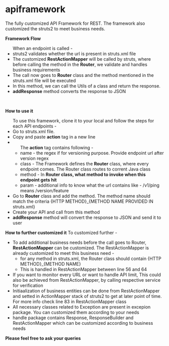 # apiframework
<p>The fully customized API Framework for REST. The framework also customized the struts2 to meet business needs. <br/></p>

<p>
<b>Framework Flow</b>
<ul>When an endpoint is called - 
<li>struts2 validates whether the url is present in struts.xml file</li>
<li>The customized <b>RestActionMapper</b> will be called by struts, where before calling the method in the <b>Router</b>, we validate and handles business requirements </li>
<li>The call now goes to <b>Router</b> class and the method mentioned in the struts.xml file will be executed </li>
<li>In this method, we can call the Utils of a class and return the response. </li>
<li><b>addResponse</b> method converts the response to JSON</li>
</ul>
</p>
<br/>
<p>
<b>How to use it</b>
<ul>To use this framework, clone it to your local and follow the steps for each API endpoints - 
<li> Go to struts.xml file. </li>
<li> Copy and paste <b>action</b> tag in a new line </li>
<li><ul>The <b>action</b> tag contains following - 
  <li> name - the regex if for versioning purpose. Provide endpoint url after version regex</li>
    <li> class - The Framework defines the <b>Router</b> class, where every endpoint comes. The Router class routes to corrent Java class </li>
     <li> method - In <b>Router class, what method to invoke when this endpoint gets hit</b> </li>
    <li> param - additional info to know what the url contains like - /v1/ping means /version/feature  </li>
</ul></li>
<li> Go to <b>Router</b> class and add the method. The method name should match the criteria {HTTP METHOD}_{METHOD NAME PROVIDED IN struts.xml} </li>
<li> Create your API and call from this method</li>
<li> <b>addResponse</b> method will convert the response to JSON and send it to user</li>
</ul>
</p>



<p>
<b>How to further customized it</b>
To customized further - 
<ul>
  <li>To add additional business needs before the call goes to Router, <b>RestActionMapper</b> can be customized. The RestActionMapper is already customized to meet this business need - 
    <ul>
      <li>for any method in struts.xml, the Router class should contain {HTTP METHOD}_{METHOD NAME}</li>
      <li>This is handled in RestActionMapper between line 56 and 64</li>
    </ul>
  </li>
<li>If you want to monitor every URL or want to handle API limit, This could also be achieved from RestActionMapper, by calling respective service for verification </li> 
<li>Initiaalization of business entities can be done from RestActionMapper and setted in ActionMapper stack of struts2 to get at later point of time. For more info check line 83 in RestActionMapper class </li>   
<li>All necessary classes related to Exception are present in excepion package. You can customized them according to your needs</li>   
  <li>handle package contains Response, ResponseBuilder and RestActionMapper which can be customized according to business needs</li> 
</ul>
</p>

<p><b>Please feel free to ask your queries</b></p>

